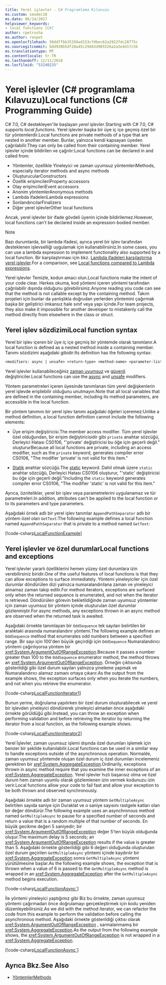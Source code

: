 ```yaml
---
title: Yerel işlevler - C# Programlama Kılavuzu
ms.custom: seodec18
ms.date: 06/14/2017
helpviewer_keywords:
- local functions [C#]
author: rpetrusha
ms.author: ronpet
ms.openlocfilehash: 50dd7fbb35358ad153cfdbec62a2922fdc28775c
ms.sourcegitcommit: bdd930b5df20a45c29483d905526a2a3e4d17c5b
ms.translationtype: MT
ms.contentlocale: tr-TR
ms.lasthandoff: 12/11/2018
ms.locfileid: "53240235"
---
```

# <a name="local-functions-c-programming-guide"></a><span data-ttu-id="9fcca-102">Yerel işlevler (C# programlama Kılavuzu)</span><span class="sxs-lookup"><span data-stu-id="9fcca-102">Local functions (C# Programming Guide)</span></span>

<span data-ttu-id="9fcca-103">C# 7.0, C# destekleyen'ile başlayan *yerel işlevler*.</span><span class="sxs-lookup"><span data-stu-id="9fcca-103">Starting with C# 7.0, C# supports *local functions*.</span></span> <span data-ttu-id="9fcca-104">Yerel işlevler başka bir üye iç içe geçmiş özel bir tür yöntemlerdir.</span><span class="sxs-lookup"><span data-stu-id="9fcca-104">Local functions are private methods of a type that are nested in another member.</span></span> <span data-ttu-id="9fcca-105">Bunlar, yalnızca kendi kapsayan üyeden çağrılabilir.</span><span class="sxs-lookup"><span data-stu-id="9fcca-105">They can only be called from their containing member.</span></span> <span data-ttu-id="9fcca-106">Yerel işlevler içinde bildirilen ve çağrılır:</span><span class="sxs-lookup"><span data-stu-id="9fcca-106">Local functions can be declared in and called from:</span></span>

- <span data-ttu-id="9fcca-107">Yöntemler, özellikle Yineleyici ve zaman uyumsuz yöntemleri</span><span class="sxs-lookup"><span data-stu-id="9fcca-107">Methods, especially iterator methods and async methods</span></span>
- <span data-ttu-id="9fcca-108">Oluşturucular</span><span class="sxs-lookup"><span data-stu-id="9fcca-108">Constructors</span></span>
- <span data-ttu-id="9fcca-109">Özellik erişimcileri</span><span class="sxs-lookup"><span data-stu-id="9fcca-109">Property accessors</span></span>
- <span data-ttu-id="9fcca-110">Olay erişimcileri</span><span class="sxs-lookup"><span data-stu-id="9fcca-110">Event accessors</span></span>
- <span data-ttu-id="9fcca-111">Anonim yöntemler</span><span class="sxs-lookup"><span data-stu-id="9fcca-111">Anonymous methods</span></span>
- <span data-ttu-id="9fcca-112">Lambda ifadeleri</span><span class="sxs-lookup"><span data-stu-id="9fcca-112">Lambda expressions</span></span>
- <span data-ttu-id="9fcca-113">Sonlandırıcılar</span><span class="sxs-lookup"><span data-stu-id="9fcca-113">Finalizers</span></span>
- <span data-ttu-id="9fcca-114">Diğer yerel işlevler</span><span class="sxs-lookup"><span data-stu-id="9fcca-114">Other local functions</span></span>

<span data-ttu-id="9fcca-115">Ancak, yerel işlevler bir ifade gövdeli üyenin içinde bildirilemez.</span><span class="sxs-lookup"><span data-stu-id="9fcca-115">However, local functions can't be declared inside an expression-bodied member.</span></span>

> [!NOTE]
> <span data-ttu-id="9fcca-116">Bazı durumlarda, bir lambda ifadesi, ayrıca yerel bir işlev tarafından desteklenen işlevselliği uygulamak için kullanabilirsiniz.</span><span class="sxs-lookup"><span data-stu-id="9fcca-116">In some cases, you can use a lambda expression to implement functionality also supported by a local function.</span></span> <span data-ttu-id="9fcca-117">Bir karşılaştırması için bkz. [Lambda ifadeleri karşılaştırma yerel işlevler](../../local-functions-vs-lambdas.md).</span><span class="sxs-lookup"><span data-stu-id="9fcca-117">For a comparison, see [Local functions compared to Lambda expressions](../../local-functions-vs-lambdas.md).</span></span>

<span data-ttu-id="9fcca-118">Yerel işlevler Temizle, kodun amacı olun.</span><span class="sxs-lookup"><span data-stu-id="9fcca-118">Local functions make the intent of your code clear.</span></span> <span data-ttu-id="9fcca-119">Herkes okuma, kod yöntemi içeren yöntemi tarafından çağrılabilir dışında olduğunu görebilirsiniz.</span><span class="sxs-lookup"><span data-stu-id="9fcca-119">Anyone reading you code can see that the method is not callable except by the containing method.</span></span> <span data-ttu-id="9fcca-120">Takım projeleri için bunlar da yanlışlıkla doğrudan yerlerden yöntemini çağırmak başka bir geliştirici imkansız hale sınıf veya yapı içinde.</span><span class="sxs-lookup"><span data-stu-id="9fcca-120">For team projects, they also make it impossible for another developer to mistakenly call the method directly from elsewhere in the class or struct.</span></span>
 
## <a name="local-function-syntax"></a><span data-ttu-id="9fcca-121">Yerel işlev sözdizimi</span><span class="sxs-lookup"><span data-stu-id="9fcca-121">Local function syntax</span></span>

<span data-ttu-id="9fcca-122">Yerel bir işlev içeren bir üye iç içe geçmiş bir yöntemde olarak tanımlanır.</span><span class="sxs-lookup"><span data-stu-id="9fcca-122">A local function is defined as a nested method inside a containing member.</span></span> <span data-ttu-id="9fcca-123">Tanımı sözdizimi aşağıdaki gibidir:</span><span class="sxs-lookup"><span data-stu-id="9fcca-123">Its definition has the following syntax:</span></span>

```txt
<modifiers: async | unsafe> <return-type> <method-name> <parameter-list>
```

<span data-ttu-id="9fcca-124">Yerel işlevler kullanabileceğiniz [zaman uyumsuz](../../language-reference/keywords/async.md) ve [güvenli](../../language-reference/keywords/unsafe.md) değiştiriciler.</span><span class="sxs-lookup"><span data-stu-id="9fcca-124">Local functions can use the [async](../../language-reference/keywords/async.md) and [unsafe](../../language-reference/keywords/unsafe.md) modifiers.</span></span> 

<span data-ttu-id="9fcca-125">Yöntem parametreleri içeren üyesinde tanımlanan tüm yerel değişkenlerin yerel işlevde erişilebilir olduğunu unutmayın.</span><span class="sxs-lookup"><span data-stu-id="9fcca-125">Note that all local variables that are defined in the containing member, including its method parameters, are accessible in the local function.</span></span> 

<span data-ttu-id="9fcca-126">Bir yöntem tanımını bir yerel işlev tanımı aşağıdaki öğeleri içeremez:</span><span class="sxs-lookup"><span data-stu-id="9fcca-126">Unlike a method definition, a local function definition cannot include the following elements:</span></span>

- <span data-ttu-id="9fcca-127">Üye erişim değiştiricisi.</span><span class="sxs-lookup"><span data-stu-id="9fcca-127">The member access modifier.</span></span> <span data-ttu-id="9fcca-128">Tüm yerel işlevler özel olduğundan, bir erişim değiştiricisidir gibi `private` anahtar sözcüğü, Derleyici Hatası CS0106, "'private' değiştiricisi bu öğe için geçerli değil." oluşturur</span><span class="sxs-lookup"><span data-stu-id="9fcca-128">Because all local functions are private, including an access modifier, such as the `private` keyword, generates compiler error CS0106, "The modifier 'private' is not valid for this item."</span></span>
 
- <span data-ttu-id="9fcca-129">[Statik](../../language-reference/keywords/static.md) anahtar sözcüğü.</span><span class="sxs-lookup"><span data-stu-id="9fcca-129">The [static](../../language-reference/keywords/static.md) keyword.</span></span> <span data-ttu-id="9fcca-130">Dahil olmak üzere `static` anahtar sözcüğü, Derleyici Hatası CS0106 oluşturur, "'static' değiştiricisi bu öğe için geçerli değil."</span><span class="sxs-lookup"><span data-stu-id="9fcca-130">Including the `static` keyword generates compiler error CS0106, "The modifier 'static' is not valid for this item."</span></span>

<span data-ttu-id="9fcca-131">Ayrıca, öznitelikler, yerel bir işlev veya parametrelerini uygulanamaz ve tür parametreleri.</span><span class="sxs-lookup"><span data-stu-id="9fcca-131">In addition, attributes can't be applied to the local function or to its parameters and type parameters.</span></span> 
 
<span data-ttu-id="9fcca-132">Aşağıdaki örnek adlı bir yerel işlev tanımlar `AppendPathSeparator` adlı bir yöntem özel olan `GetText`:</span><span class="sxs-lookup"><span data-stu-id="9fcca-132">The following example defines a local function named `AppendPathSeparator` that is private to a method named `GetText`:</span></span>
   
[!code-csharp[LocalFunctionExample](../../../../samples/snippets/csharp/programming-guide/classes-and-structs/local-functions1.cs)]  
   
## <a name="local-functions-and-exceptions"></a><span data-ttu-id="9fcca-133">Yerel işlevler ve özel durumlar</span><span class="sxs-lookup"><span data-stu-id="9fcca-133">Local functions and exceptions</span></span>

<span data-ttu-id="9fcca-134">Yerel işlevler yararlı özelliklerini hemen yüzey özel durumlara izin verebilirsiniz biridir.</span><span class="sxs-lookup"><span data-stu-id="9fcca-134">One of the useful features of local functions is that they can allow exceptions to surface immediately.</span></span> <span data-ttu-id="9fcca-135">Yöntemi yineleyiciler için özel durumlar döndürülen dizi yalnızca numaralandırılana zaman ve yineleyici alınamaz zaman takip edilir.</span><span class="sxs-lookup"><span data-stu-id="9fcca-135">For method iterators, exceptions are surfaced only when the returned sequence is enumerated, and not when the iterator is retrieved.</span></span> <span data-ttu-id="9fcca-136">Döndürülen görevin bekletildiğinde zaman uyumsuz yöntemler için zaman uyumsuz bir yöntem içinde oluşturulan özel durumlar gözlenmiştir.</span><span class="sxs-lookup"><span data-stu-id="9fcca-136">For async methods, any exceptions thrown in an async method are observed when the returned task is awaited.</span></span> 

<span data-ttu-id="9fcca-137">Aşağıdaki örnekte tanımlayan bir `OddSequence` tek sayıları belirtilen bir aralıktaki arasında numaralandırır yöntemi.</span><span class="sxs-lookup"><span data-stu-id="9fcca-137">The following example defines an `OddSequence` method that enumerates odd numbers between a specified range.</span></span> <span data-ttu-id="9fcca-138">Bir sayı için 100'den büyük geçirdiği için `OddSequence` Numaralandırıcı yöntemi çağırılıyorsa yöntem bir <xref:System.ArgumentOutOfRangeException>.</span><span class="sxs-lookup"><span data-stu-id="9fcca-138">Because it passes a number greater than 100 to the `OddSequence` enumerator method, the method throws an <xref:System.ArgumentOutOfRangeException>.</span></span> <span data-ttu-id="9fcca-139">Örneğin çıktısında gösterildiği gibi özel durum sayıları yalnızca yineleme yapmak ve Numaralandırıcı alamaz zamanı ortaya çıkarır.</span><span class="sxs-lookup"><span data-stu-id="9fcca-139">As the output from the example shows, the exception surfaces only when you iterate the numbers, and not when you retrieve the enumerator.</span></span>

[!code-csharp[LocalFunctionIterator1](../../../../samples/snippets/csharp/programming-guide/classes-and-structs/local-functions-iterator1.cs)] 

<span data-ttu-id="9fcca-140">Bunun yerine, doğrulama yapılırken bir özel durum oluşturabilecek ve yerel bir işlevden yineleyici döndürerek yineleyici almadan önce aşağıdaki örnekte görüldüğü gibi.</span><span class="sxs-lookup"><span data-stu-id="9fcca-140">Instead, you can throw an exception when performing validation and before retrieving the iterator by returning the iterator from a local function, as the following example shows.</span></span>

[!code-csharp[LocalFunctionIterator2](../../../../samples/snippets/csharp/programming-guide/classes-and-structs/local-functions-iterator2.cs)]

<span data-ttu-id="9fcca-141">Yerel İşlevler, zaman uyumsuz işlemi dışında özel durumları işlemek için benzer bir şekilde kullanılabilir.</span><span class="sxs-lookup"><span data-stu-id="9fcca-141">Local functions can be used in a similar way to handle exceptions outside of the asynchronous operation.</span></span> <span data-ttu-id="9fcca-142">Normalde, zaman uyumsuz yöntemde oluşan özel durum iç özel durumları incelemeniz gerektiren bir <xref:System.AggregateException>.</span><span class="sxs-lookup"><span data-stu-id="9fcca-142">Ordinarily, exceptions thrown in async method require that you examine the inner exceptions of an <xref:System.AggregateException>.</span></span> <span data-ttu-id="9fcca-143">Yerel işlevler hızlı başarısız olma ve özel durum hem zaman uyumlu olarak gözlemlenen izin vermek kodunuzu izin verir.</span><span class="sxs-lookup"><span data-stu-id="9fcca-143">Local functions allow your code to fail fast and allow your exception to be both thrown and observed synchronously.</span></span>

<span data-ttu-id="9fcca-144">Aşağıdaki örnekte adlı bir zaman uyumsuz yöntem `GetMultipleAsync` belirtilen sayıda saniye için Duraklat ve o saniye sayısını rastgele katları olan bir değer döndürür.</span><span class="sxs-lookup"><span data-stu-id="9fcca-144">The following example uses an asynchronous method named `GetMultipleAsync` to pause for a specified number of seconds and return a value that is a random multiple of that number of seconds.</span></span> <span data-ttu-id="9fcca-145">En büyük gecikme değeri 5 saniyedir; bir <xref:System.ArgumentOutOfRangeException> değer 5'ten büyük olduğunda oluşur.</span><span class="sxs-lookup"><span data-stu-id="9fcca-145">The maximum delay is 5 seconds; an <xref:System.ArgumentOutOfRangeException> results if the value is greater than 5.</span></span> <span data-ttu-id="9fcca-146">Aşağıdaki örnekte gösterildiği gibi 6 değeri olduğunda oluşturulan özel durum geçirilen `GetMultipleAsync` yöntemi içinde kaydırılır bir <xref:System.AggregateException> sonra `GetMultipleAsync` yöntemi yürütülmesine başlar.</span><span class="sxs-lookup"><span data-stu-id="9fcca-146">As the following example shows, the exception that is thrown when a value of 6 is passed to the `GetMultipleAsync` method is wrapped in an <xref:System.AggregateException> after the `GetMultipleAsync` method begins execution.</span></span>

[!code-csharp[LocalFunctionAsync`](../../../../samples/snippets/csharp/programming-guide/classes-and-structs/local-functions-async1.cs)] 

<span data-ttu-id="9fcca-147">İle yöntemi yineleyici yaptığımız gibi Biz bu örnekte, zaman uyumsuz yöntemi çağırmadan önce doğrulamayı gerçekleştirmek için kodu yeniden düzenleyebilirsiniz.</span><span class="sxs-lookup"><span data-stu-id="9fcca-147">As we did with the method iterator, we can refactor the code from this example to perform the validation before calling the asynchronous method.</span></span> <span data-ttu-id="9fcca-148">Aşağıdaki örnekte gösterildiği çıktısı olarak <xref:System.ArgumentOutOfRangeException> , sarmalanmamış bir <xref:System.AggregateException>.</span><span class="sxs-lookup"><span data-stu-id="9fcca-148">As the output from the following example shows, the <xref:System.ArgumentOutOfRangeException> is not wrapped in a <xref:System.AggregateException>.</span></span>

[!code-csharp[LocalFunctionAsync`](../../../../samples/snippets/csharp/programming-guide/classes-and-structs/local-functions-async2.cs)] 

## <a name="see-also"></a><span data-ttu-id="9fcca-149">Ayrıca Bkz.</span><span class="sxs-lookup"><span data-stu-id="9fcca-149">See Also</span></span>

- [<span data-ttu-id="9fcca-150">Yöntemler</span><span class="sxs-lookup"><span data-stu-id="9fcca-150">Methods</span></span>](methods.md)
